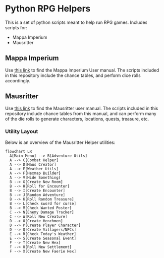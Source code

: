 # Python RPG Helpers
This is a set of python scripts meant to help run RPG games. Includes scripts for:
* Mappa Imperium
* Mausritter

## Mappa Imperium
Use [this link](https://nookrium.itch.io/mappa-imperium) to find the Mappa Imperium User manual. The scripts included in this repository include the chance tables, and perform dice rolls accordingly.

## Mausritter
Use [this link](https://mausritter.com/) to find the Mausritter user manual. The scripts included in this repository include chance tables from this manual, and
can perform many of the die rolls to generate characters, locations, quests, treasure, etc.

### Utility Layout
Below is an overview of the Mausritter Helper utilities:
```mermaid
flowchart LR
  A[Main Menu] --> B[Adventure Utils]
  A --> C[Combat Helper]
  A --> D[Maus Creator]
  A --> E[Weather Utils]
  A --> F[Hexmap Builder]
  A --> V[Hide Something]
  B --> G[Create New Room]
  B --> H[Roll for Encounter]
  B --> I[Create Encounter]
  B --> J[Random Adventure]
  B --> K[Roll Random Treasure]
  B --> L[Check sword for curse]
  B --> M[Check Wanted Poster]
  C --> N[Enemy Damage Tracker]
  C --> W[Roll New Creature]
  D --> O[Create Henchmen]
  D --> P[Create Player Character]
  D --> Q[Create Villagers/NPCs]
  E --> R[Check Today's Weather]
  E --> S[Create Seasonal Event]
  F --> T[Create New Hex]
  F --> U[Roll New Settlement]
  F --> X[Create New Faerie Hex]
```
